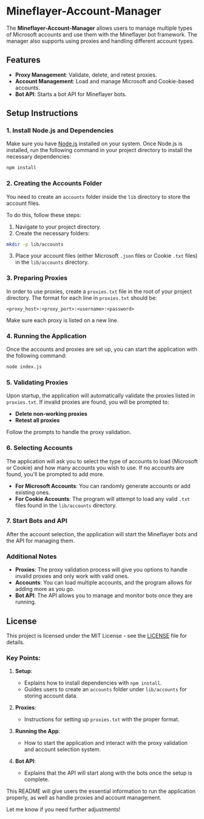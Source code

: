 # Mineflayer-Account-Manager

The **Mineflayer-Account-Manager** allows users to manage multiple types of Microsoft accounts and use them with the Mineflayer bot framework. The manager also supports using proxies and handling different account types.

## Features
- **Proxy Management**: Validate, delete, and retest proxies.
- **Account Management**: Load and manage Microsoft and Cookie-based accounts.
- **Bot API**: Starts a bot API for Mineflayer bots.
  
## Setup Instructions

### 1. Install Node.js and Dependencies

Make sure you have [Node.js](https://nodejs.org) installed on your system. Once Node.js is installed, run the following command in your project directory to install the necessary dependencies:

```bash
npm install
```

### 2. Creating the Accounts Folder

You need to create an `accounts` folder inside the `lib` directory to store the account files. 

To do this, follow these steps:

1. Navigate to your project directory.
2. Create the necessary folders:
   
```bash
mkdir -p lib/accounts
```

3. Place your account files (either Microsoft `.json` files or Cookie `.txt` files) in the `lib/accounts` directory.

### 3. Preparing Proxies

In order to use proxies, create a `proxies.txt` file in the root of your project directory. The format for each line in `proxies.txt` should be:

```
<proxy_host>:<proxy_port>:<username>:<password>
```

Make sure each proxy is listed on a new line.

### 4. Running the Application

Once the accounts and proxies are set up, you can start the application with the following command:

```bash
node index.js
```

### 5. Validating Proxies

Upon startup, the application will automatically validate the proxies listed in `proxies.txt`. If invalid proxies are found, you will be prompted to:

- **Delete non-working proxies**
- **Retest all proxies**

Follow the prompts to handle the proxy validation.

### 6. Selecting Accounts

The application will ask you to select the type of accounts to load (Microsoft or Cookie) and how many accounts you wish to use. If no accounts are found, you'll be prompted to add more.

- **For Microsoft Accounts**: You can randomly generate accounts or add existing ones.
- **For Cookie Accounts**: The program will attempt to load any valid `.txt` files found in the `lib/accounts` directory.

### 7. Start Bots and API

After the account selection, the application will start the Mineflayer bots and the API for managing them.

### Additional Notes

- **Proxies**: The proxy validation process will give you options to handle invalid proxies and only work with valid ones.
- **Accounts**: You can load multiple accounts, and the program allows for adding more as you go.
- **Bot API**: The API allows you to manage and monitor bots once they are running.

## License
This project is licensed under the MIT License - see the [LICENSE](LICENSE) file for details.

### Key Points:
1. **Setup**:
   - Explains how to install dependencies with `npm install`.
   - Guides users to create an `accounts` folder under `lib/accounts` for storing account data.

2. **Proxies**:
   - Instructions for setting up `proxies.txt` with the proper format.

3. **Running the App**:
   - How to start the application and interact with the proxy validation and account selection system.

4. **Bot API**:
   - Explains that the API will start along with the bots once the setup is complete.

This README will give users the essential information to run the application properly, as well as handle proxies and account management.

Let me know if you need further adjustments!
